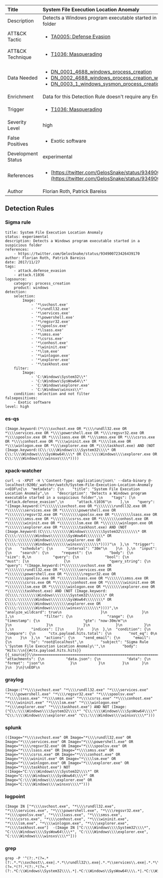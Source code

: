 | Title                | System File Execution Location Anomaly                                                                                                                                                 |
|:---------------------|:------------------------------------------------------------------------------------------------------------------------------------------------------------|
| Description          | Detects a Windows program executable started in a suspicious folder                                                                                                                                           |
| ATT&amp;CK Tactic    |  <ul><li>[TA0005: Defense Evasion](https://attack.mitre.org/tactics/TA0005)</li></ul>  |
| ATT&amp;CK Technique | <ul><li>[T1036: Masquerading](https://attack.mitre.org/techniques/T1036)</li></ul>  |
| Data Needed          | <ul><li>[DN_0001_4688_windows_process_creation](../Data_Needed/DN_0001_4688_windows_process_creation.md)</li><li>[DN_0002_4688_windows_process_creation_with_commandline](../Data_Needed/DN_0002_4688_windows_process_creation_with_commandline.md)</li><li>[DN_0003_1_windows_sysmon_process_creation](../Data_Needed/DN_0003_1_windows_sysmon_process_creation.md)</li></ul>  |
| Enrichment           |  Data for this Detection Rule doesn't require any Enrichments.  |
| Trigger              | <ul><li>[T1036: Masquerading](../Triggers/T1036.md)</li></ul>  |
| Severity Level       | high |
| False Positives      | <ul><li>Exotic software</li></ul>  |
| Development Status   | experimental |
| References           | <ul><li>[https://twitter.com/GelosSnake/status/934900723426439170](https://twitter.com/GelosSnake/status/934900723426439170)</li></ul>  |
| Author               | Florian Roth, Patrick Bareiss |


## Detection Rules

### Sigma rule

```
title: System File Execution Location Anomaly
status: experimental
description: Detects a Windows program executable started in a suspicious folder
references:
    - https://twitter.com/GelosSnake/status/934900723426439170
author: Florian Roth, Patrick Bareiss
date: 2017/11/27
tags:
    - attack.defense_evasion
    - attack.t1036
logsource:
    category: process_creation
    product: windows
detection:
    selection:
        Image:
            - '*\svchost.exe'
            - '*\rundll32.exe'
            - '*\services.exe'
            - '*\powershell.exe'
            - '*\regsvr32.exe'
            - '*\spoolsv.exe'
            - '*\lsass.exe'
            - '*\smss.exe'
            - '*\csrss.exe'
            - '*\conhost.exe'
            - '*\wininit.exe'
            - '*\lsm.exe'
            - '*\winlogon.exe'
            - '*\explorer.exe'
            - '*\taskhost.exe' 
    filter:
        Image:
            - 'C:\Windows\System32\\*'
            - 'C:\Windows\SysWow64\\*'
            - 'C:\Windows\explorer.exe'
            - 'C:\Windows\winsxs\\*'
    condition: selection and not filter
falsepositives:
    - Exotic software
level: high

```





### es-qs
    
```
(Image.keyword:(*\\\\svchost.exe OR *\\\\rundll32.exe OR *\\\\services.exe OR *\\\\powershell.exe OR *\\\\regsvr32.exe OR *\\\\spoolsv.exe OR *\\\\lsass.exe OR *\\\\smss.exe OR *\\\\csrss.exe OR *\\\\conhost.exe OR *\\\\wininit.exe OR *\\\\lsm.exe OR *\\\\winlogon.exe OR *\\\\explorer.exe OR *\\\\taskhost.exe) AND (NOT (Image.keyword:(C\\:\\\\Windows\\\\System32\\\\* OR C\\:\\\\Windows\\\\SysWow64\\\\* OR C\\:\\\\Windows\\\\explorer.exe OR C\\:\\\\Windows\\\\winsxs\\\\*))))
```


### xpack-watcher
    
```
curl -s -XPUT -H \'Content-Type: application/json\' --data-binary @- localhost:9200/_watcher/watch/System-File-Execution-Location-Anomaly <<EOF\n{\n  "metadata": {\n    "title": "System File Execution Location Anomaly",\n    "description": "Detects a Windows program executable started in a suspicious folder",\n    "tags": [\n      "attack.defense_evasion",\n      "attack.t1036"\n    ],\n    "query": "(Image.keyword:(*\\\\\\\\svchost.exe OR *\\\\\\\\rundll32.exe OR *\\\\\\\\services.exe OR *\\\\\\\\powershell.exe OR *\\\\\\\\regsvr32.exe OR *\\\\\\\\spoolsv.exe OR *\\\\\\\\lsass.exe OR *\\\\\\\\smss.exe OR *\\\\\\\\csrss.exe OR *\\\\\\\\conhost.exe OR *\\\\\\\\wininit.exe OR *\\\\\\\\lsm.exe OR *\\\\\\\\winlogon.exe OR *\\\\\\\\explorer.exe OR *\\\\\\\\taskhost.exe) AND (NOT (Image.keyword:(C\\\\:\\\\\\\\Windows\\\\\\\\System32\\\\\\\\* OR C\\\\:\\\\\\\\Windows\\\\\\\\SysWow64\\\\\\\\* OR C\\\\:\\\\\\\\Windows\\\\\\\\explorer.exe OR C\\\\:\\\\\\\\Windows\\\\\\\\winsxs\\\\\\\\*))))"\n  },\n  "trigger": {\n    "schedule": {\n      "interval": "30m"\n    }\n  },\n  "input": {\n    "search": {\n      "request": {\n        "body": {\n          "size": 0,\n          "query": {\n            "bool": {\n              "must": [\n                {\n                  "query_string": {\n                    "query": "(Image.keyword:(*\\\\\\\\svchost.exe OR *\\\\\\\\rundll32.exe OR *\\\\\\\\services.exe OR *\\\\\\\\powershell.exe OR *\\\\\\\\regsvr32.exe OR *\\\\\\\\spoolsv.exe OR *\\\\\\\\lsass.exe OR *\\\\\\\\smss.exe OR *\\\\\\\\csrss.exe OR *\\\\\\\\conhost.exe OR *\\\\\\\\wininit.exe OR *\\\\\\\\lsm.exe OR *\\\\\\\\winlogon.exe OR *\\\\\\\\explorer.exe OR *\\\\\\\\taskhost.exe) AND (NOT (Image.keyword:(C\\\\:\\\\\\\\Windows\\\\\\\\System32\\\\\\\\* OR C\\\\:\\\\\\\\Windows\\\\\\\\SysWow64\\\\\\\\* OR C\\\\:\\\\\\\\Windows\\\\\\\\explorer.exe OR C\\\\:\\\\\\\\Windows\\\\\\\\winsxs\\\\\\\\*))))",\n                    "analyze_wildcard": true\n                  }\n                }\n              ],\n              "filter": {\n                "range": {\n                  "timestamp": {\n                    "gte": "now-30m/m"\n                  }\n                }\n              }\n            }\n          }\n        },\n        "indices": []\n      }\n    }\n  },\n  "condition": {\n    "compare": {\n      "ctx.payload.hits.total": {\n        "not_eq": 0\n      }\n    }\n  },\n  "actions": {\n    "send_email": {\n      "email": {\n        "to": "root@localhost",\n        "subject": "Sigma Rule \'System File Execution Location Anomaly\'",\n        "body": "Hits:\\n{{#ctx.payload.hits.hits}}{{_source}}\\n================================================================================\\n{{/ctx.payload.hits.hits}}",\n        "attachments": {\n          "data.json": {\n            "data": {\n              "format": "json"\n            }\n          }\n        }\n      }\n    }\n  }\n}\nEOF\n
```


### graylog
    
```
(Image:("*\\\\svchost.exe" "*\\\\rundll32.exe" "*\\\\services.exe" "*\\\\powershell.exe" "*\\\\regsvr32.exe" "*\\\\spoolsv.exe" "*\\\\lsass.exe" "*\\\\smss.exe" "*\\\\csrss.exe" "*\\\\conhost.exe" "*\\\\wininit.exe" "*\\\\lsm.exe" "*\\\\winlogon.exe" "*\\\\explorer.exe" "*\\\\taskhost.exe") AND NOT (Image:("C\\:\\\\Windows\\\\System32\\\\*" "C\\:\\\\Windows\\\\SysWow64\\\\*" "C\\:\\\\Windows\\\\explorer.exe" "C\\:\\\\Windows\\\\winsxs\\\\*")))
```


### splunk
    
```
((Image="*\\\\svchost.exe" OR Image="*\\\\rundll32.exe" OR Image="*\\\\services.exe" OR Image="*\\\\powershell.exe" OR Image="*\\\\regsvr32.exe" OR Image="*\\\\spoolsv.exe" OR Image="*\\\\lsass.exe" OR Image="*\\\\smss.exe" OR Image="*\\\\csrss.exe" OR Image="*\\\\conhost.exe" OR Image="*\\\\wininit.exe" OR Image="*\\\\lsm.exe" OR Image="*\\\\winlogon.exe" OR Image="*\\\\explorer.exe" OR Image="*\\\\taskhost.exe") NOT ((Image="C:\\\\Windows\\\\System32\\\\*" OR Image="C:\\\\Windows\\\\SysWow64\\\\*" OR Image="C:\\\\Windows\\\\explorer.exe" OR Image="C:\\\\Windows\\\\winsxs\\\\*")))
```


### logpoint
    
```
(Image IN ["*\\\\svchost.exe", "*\\\\rundll32.exe", "*\\\\services.exe", "*\\\\powershell.exe", "*\\\\regsvr32.exe", "*\\\\spoolsv.exe", "*\\\\lsass.exe", "*\\\\smss.exe", "*\\\\csrss.exe", "*\\\\conhost.exe", "*\\\\wininit.exe", "*\\\\lsm.exe", "*\\\\winlogon.exe", "*\\\\explorer.exe", "*\\\\taskhost.exe"]  -(Image IN ["C:\\\\Windows\\\\System32\\\\*", "C:\\\\Windows\\\\SysWow64\\\\*", "C:\\\\Windows\\\\explorer.exe", "C:\\\\Windows\\\\winsxs\\\\*"]))
```


### grep
    
```
grep -P '^(?:.*(?=.*(?:.*.*\\svchost\\.exe|.*.*\\rundll32\\.exe|.*.*\\services\\.exe|.*.*\\powershell\\.exe|.*.*\\regsvr32\\.exe|.*.*\\spoolsv\\.exe|.*.*\\lsass\\.exe|.*.*\\smss\\.exe|.*.*\\csrss\\.exe|.*.*\\conhost\\.exe|.*.*\\wininit\\.exe|.*.*\\lsm\\.exe|.*.*\\winlogon\\.exe|.*.*\\explorer\\.exe|.*.*\\taskhost\\.exe))(?=.*(?!.*(?:.*(?=.*(?:.*C:\\Windows\\System32\\\\.*|.*C:\\Windows\\SysWow64\\\\.*|.*C:\\Windows\\explorer\\.exe|.*C:\\Windows\\winsxs\\\\.*))))))'
```



